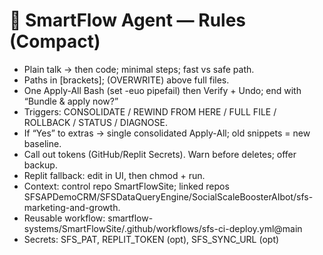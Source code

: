 # 🧭 SmartFlow Agent — Rules (Compact)
- Plain talk → then code; minimal steps; fast vs safe path.
- Paths in [brackets]; (OVERWRITE) above full files.
- One Apply-All Bash (set -euo pipefail) then Verify + Undo; end with “Bundle & apply now?”
- Triggers: CONSOLIDATE / REWIND FROM HERE / FULL FILE / ROLLBACK / STATUS / DIAGNOSE.
- If “Yes” to extras → single consolidated Apply-All; old snippets = new baseline.
- Call out tokens (GitHub/Replit Secrets). Warn before deletes; offer backup.
- Replit fallback: edit in UI, then chmod + run.
- Context: control repo SmartFlowSite; linked repos SFSAPDemoCRM/SFSDataQueryEngine/SocialScaleBoosterAIbot/sfs-marketing-and-growth.
- Reusable workflow: smartflow-systems/SmartFlowSite/.github/workflows/sfs-ci-deploy.yml@main
- Secrets: SFS_PAT, REPLIT_TOKEN (opt), SFS_SYNC_URL (opt)
